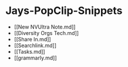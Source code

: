 # Jays-PopClip-Snippets

- [[New NVUltra Note.md]]
- [[Diversity Orgs Tech.md]]
- [[Share In.md]]
- [[Searchlink.md]]
- [[Tasks.md]]
- [[grammarly.md]]